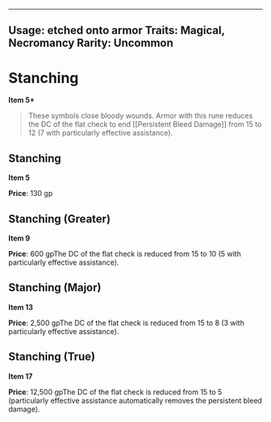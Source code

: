 
---
Usage: etched onto armor
Traits: Magical, Necromancy
Rarity: Uncommon
---

# Stanching

**Item 5+**

> These symbols close bloody wounds. Armor with this rune reduces the DC of the flat check to end [[Persistent Bleed Damage]] from 15 to 12 (7 with particularly effective assistance).

## Stanching

**Item 5**

**Price**: 130 gp

## Stanching (Greater)

**Item 9**

**Price**: 600 gpThe DC of the flat check is reduced from 15 to 10 (5 with particularly effective assistance).

## Stanching (Major)

**Item 13**

**Price**: 2,500 gpThe DC of the flat check is reduced from 15 to 8 (3 with particularly effective assistance).

## Stanching (True)

**Item 17**

**Price**: 12,500 gpThe DC of the flat check is reduced from 15 to 5 (particularly effective assistance automatically removes the persistent bleed damage).
